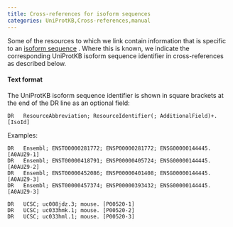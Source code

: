 ```yaml
---
title: Cross-references for isoform sequences
categories: UniProtKB,Cross-references,manual
---
```


Some of the resources to which we link contain information that is specific to an [isoform sequence](https://www.uniprot.org/help/alternative%5Fproducts) . Where this is known, we indicate the corresponding UniProtKB isoform sequence identifier in cross-references as described below.

#### Text format

The UniProtKB isoform sequence identifier is shown in square brackets at the end of the DR line as an optional field:

    DR   ResourceAbbreviation; ResourceIdentifier(; AdditionalField)+. [IsoId]

Examples:

    DR   Ensembl; ENST00000281772; ENSP00000281772; ENSG00000144445. [A0AUZ9-1]
    DR   Ensembl; ENST00000418791; ENSP00000405724; ENSG00000144445. [A0AUZ9-2]
    DR   Ensembl; ENST00000452086; ENSP00000401408; ENSG00000144445. [A0AUZ9-3]
    DR   Ensembl; ENST00000457374; ENSP00000393432; ENSG00000144445. [A0AUZ9-3]

    DR   UCSC; uc008jdz.3; mouse. [P00520-1]
    DR   UCSC; uc033hmk.1; mouse. [P00520-2]
    DR   UCSC; uc033hml.1; mouse. [P00520-3]
